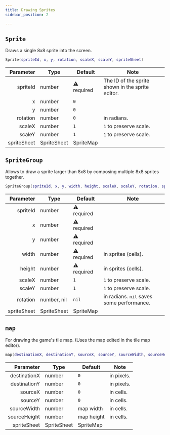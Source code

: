 ```yaml
---
title: Drawing Sprites
sidebar_position: 2

---
```



## `Sprite`

Draws a single 8x8 sprite into the screen.

```lua
Sprite(spriteId, x, y, rotation, scaleX, scaleY, spriteSheet)
```

|   Parameter | Type        | Default     | Note                                             |
|------------:|-------------|-------------|--------------------------------------------------|
|    spriteId | number      | ⚠️ required | The ID of the sprite shown in the sprite editor. |
|           x | number      | `0`         |                                                  |
|           y | number      | `0`         |                                                  |
|    rotation | number      | `0`         | in radians.                                      |
|      scaleX | number      | `1`         | `1` to preserve scale.                           |
|      scaleY | number      | `1`         | `1` to preserve scale.                           |
| spriteSheet | SpriteSheet | SpriteMap   |                                                  |

## `SpriteGroup`

Allows to draw a sprite larger than 8x8 by composing multiple 8x8 sprites together.

```lua
SpriteGroup(spriteId, x, y, width, height, scaleX, scaleY, rotation, spriteSheet)
```

|   Parameter | Type        | Default     | Note                                      |
|------------:|-------------|-------------|-------------------------------------------|
|    spriteId | number      | ⚠️ required |                                           |
|           x | number      | ⚠️ required |                                           |
|           y | number      | ⚠️ required |                                           |
|       width | number      | ⚠️ required | in sprites (cells).                       |
|      height | number      | ⚠️ required | in sprites (cells).                       |
|      scaleX | number      | `1`         | `1` to preserve scale.                    |
|      scaleY | number      | `1`         | `1` to preserve scale.                    |
|    rotation | number, nil | `nil`       | in radians. `nil` saves some performance. |
| spriteSheet | SpriteSheet | SpriteMap   |                                           |


## `map`

For drawing the game's tile map. (Uses the map edited in the tile map editor).

```lua
map(destinationX, destinationY, sourceX, sourceY, sourceWidth, sourceHeight, scaleX, scaleY, spriteSheet)
```

|    Parameter | Type        | Default    | Note       |
|-------------:|-------------|------------|------------|
| destinationX | number      | `0`        | in pixels. |
| destinationY | number      | `0`        | in pixels. |
|      sourceX | number      | `0`        | in cells.  |
|      sourceY | number      | `0`        | in cells.  |
|  sourceWidth | number      | map width  | in cells.  |
| sourceHeight | number      | map height | in cells.  |
|  spriteSheet | SpriteSheet | SpriteMap  |            |

